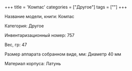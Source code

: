 +++
title = 'Компас'
categories = ["Другое"]
tags = [""]
+++

Название модели, книги: Компас

Категория: Другое

Инвентаризационный номер: 757

Вес, гр: 47

Размер аппарата  собранном виде, мм: Диаметр 40 мм

Материал корпуса: Латунь


